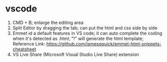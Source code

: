 # vscode

1. CMD + B; enlarge the editing area
2. Split Editor by dragging the tab; can put the html and css side by side
3. Emmet id a default features in VS code; it can auto complete the coding when it's detected as .html; "!" will generate the html template;
   Reference Link: https://github.com/jamesqquick/emmet-html-snippets-cheatsheet
4. VS Live Share (Microsoft Visual Studio Live Share) extension
